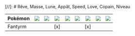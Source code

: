 ## 

[//]: # Rêve, Masse, Lune, Appât, Speed, Love, Copain, Niveau

|Pokémon|![](https://www.pokepedia.fr/images/b/b3/R%C3%AAve_Ball.png)|![](https://www.pokepedia.fr/images/8/8e/Masse_Ball.png)|![](https://www.pokepedia.fr/images/d/df/Lune_Ball.png)|![](https://www.pokepedia.fr/images/8/80/App%C3%A2t_Ball.png)|![](https://www.pokepedia.fr/images/0/03/Speed_Ball.png)|![](https://www.pokepedia.fr/images/0/0d/Love_Ball.png)|![](https://www.pokepedia.fr/images/c/c9/Copain_Ball.png)|![](https://www.pokepedia.fr/images/9/9d/Niveau_Ball.png)|
|----------|---------|---------|---------|---------|---------|---------|---------|---------|
|Fantyrm|||[x]|||[x]|||
